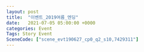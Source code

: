 ```yaml
---
layout: post
title:  "이벤트_2019여름_엔딩"
date:   2021-07-05 05:00:00 +0000
categories: Event
Tags: Story Event
SceneCode: ["scene_evt190627_cp0_q2_s10,7429311"]
---
```


